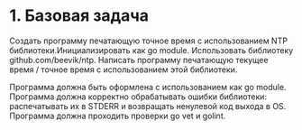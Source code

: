 # 1. Базовая задача

Создать программу печатающую точное время с использованием NTP библиотеки.Инициализировать как go module. Использовать библиотеку github.com/beevik/ntp. Написать программу печатающую текущее время / точное время с использованием этой библиотеки.

Программа должна быть оформлена с использованием как go module.
Программа должна корректно обрабатывать ошибки библиотеки: распечатывать их в STDERR и возвращать ненулевой код выхода в OS.
Программа должна проходить проверки go vet и golint.
